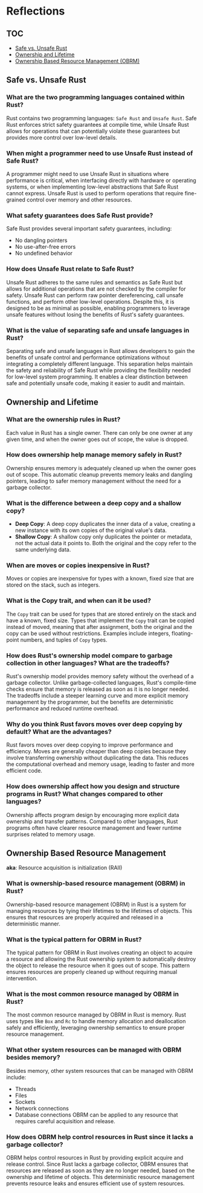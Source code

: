 # Reflections

## TOC
- [Safe vs. Unsafe Rust](#safe-vs-unsafe-rust)
- [Ownership and Lifetime](#ownership-and-lifetime)
- [Ownership Based Resource Management (OBRM)](#ownership-based-resource-management)

## Safe vs. Unsafe Rust

### What are the two programming languages contained within Rust?
Rust contains two programming languages: `Safe Rust` and `Unsafe Rust`. 
Safe Rust enforces strict safety guarantees at compile time, while Unsafe Rust allows for operations that can potentially violate these guarantees but provides more control over low-level details.

### When might a programmer need to use Unsafe Rust instead of Safe Rust?
A programmer might need to use Unsafe Rust in situations where performance is critical, when interfacing directly with hardware or operating systems, or when implementing low-level abstractions that Safe Rust cannot express. Unsafe Rust is used to perform operations that require fine-grained control over memory and other resources.

### What safety guarantees does Safe Rust provide?
Safe Rust provides several important safety guarantees, including:
- No dangling pointers
- No use-after-free errors
- No undefined behavior

### How does Unsafe Rust relate to Safe Rust?
Unsafe Rust adheres to the same rules and semantics as Safe Rust but allows for additional operations that are not checked by the compiler for safety. Unsafe Rust can perform raw pointer dereferencing, call unsafe functions, and perform other low-level operations. Despite this, it is designed to be as minimal as possible, enabling programmers to leverage unsafe features without losing the benefits of Rust's safety guarantees.

### What is the value of separating safe and unsafe languages in Rust?
Separating safe and unsafe languages in Rust allows developers to gain the benefits of unsafe control and performance optimizations without integrating a completely different language. This separation helps maintain the safety and reliability of Safe Rust while providing the flexibility needed for low-level system programming. It enables a clear distinction between safe and potentially unsafe code, making it easier to audit and maintain.


## Ownership and Lifetime

### What are the ownership rules in Rust?

Each value in Rust has a single owner. There can only be one owner at any given time, and when the owner goes out of
scope, the value is dropped.

### How does ownership help manage memory safely in Rust?

Ownership ensures memory is adequately cleaned up when the owner goes out of scope. 
This automatic cleanup prevents memory leaks and dangling pointers, leading to safer memory management 
without the need for a garbage collector.

### What is the difference between a deep copy and a shallow copy?

- **Deep Copy**: A deep copy duplicates the inner data of a value, creating a new instance with its own copies of the
  original value's data.
- **Shallow Copy**: A shallow copy only duplicates the pointer or metadata, not the actual data it points to. Both the
  original and the copy refer to the same underlying data.

### When are moves or copies inexpensive in Rust?

Moves or copies are inexpensive for types with a known, fixed size that are stored on the stack, such as integers.

### What is the Copy trait, and when can it be used?

The `Copy` trait can be used for types that are stored entirely on the stack and have a known, fixed size. Types that
implement the `Copy` trait can be copied instead of moved, meaning that after assignment, both the original and the copy
can be used without restrictions. Examples include integers, floating-point numbers, and tuples of `Copy` types.

### How does Rust's ownership model compare to garbage collection in other languages? What are the tradeoffs?

Rust's ownership model provides memory safety without the overhead of a garbage collector. Unlike garbage-collected
languages, Rust's compile-time checks ensure that memory is released as soon as it is no longer needed. The tradeoffs
include a steeper learning curve and more explicit memory management by the programmer, but the benefits are
deterministic performance and reduced runtime overhead.

### Why do you think Rust favors moves over deep copying by default? What are the advantages?

Rust favors moves over deep copying to improve performance and efficiency. Moves are generally cheaper than deep copies
because they involve transferring ownership without duplicating the data. This reduces the computational overhead and
memory usage, leading to faster and more efficient code.

### How does ownership affect how you design and structure programs in Rust? What changes compared to other languages?

Ownership affects program design by encouraging more explicit data ownership and transfer patterns. Compared to other
languages, Rust programs often have clearer resource management and fewer runtime surprises related to memory usage.


## Ownership Based Resource Management

**aka**: Resource acquisition is initialization (RAII)

### What is ownership-based resource management (OBRM) in Rust?
Ownership-based resource management (OBRM) in Rust is a system for managing resources by tying their lifetimes to the lifetimes of objects. This ensures that resources are properly acquired and released in a deterministic manner.

### What is the typical pattern for OBRM in Rust?
The typical pattern for OBRM in Rust involves creating an object to acquire a resource and allowing the Rust ownership system to automatically destroy the object to release the resource when it goes out of scope. This pattern ensures resources are properly cleaned up without requiring manual intervention.

### What is the most common resource managed by OBRM in Rust?
The most common resource managed by OBRM in Rust is memory. Rust uses types like `Box` and `Rc` to handle memory allocation and deallocation safely and efficiently, leveraging ownership semantics to ensure proper resource management.

### What other system resources can be managed with OBRM besides memory?
Besides memory, other system resources that can be managed with OBRM include:
- Threads
- Files
- Sockets
- Network connections
- Database connections
  OBRM can be applied to any resource that requires careful acquisition and release.

### How does OBRM help control resources in Rust since it lacks a garbage collector?
OBRM helps control resources in Rust by providing explicit acquire and release control. Since Rust lacks a garbage collector, OBRM ensures that resources are released as soon as they are no longer needed, based on the ownership and lifetime of objects. This deterministic resource management prevents resource leaks and ensures efficient use of system resources.
